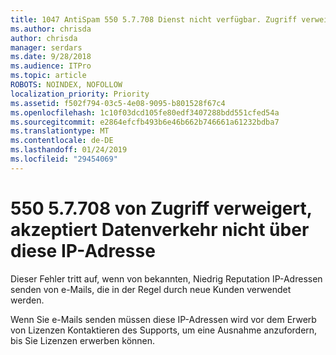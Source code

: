 ```yaml
---
title: 1047 AntiSpam 550 5.7.708 Dienst nicht verfügbar. Zugriff verweigert, Datenverkehr über diese IP-Adresse nicht akzeptiert.
ms.author: chrisda
author: chrisda
manager: serdars
ms.date: 9/28/2018
ms.audience: ITPro
ms.topic: article
ROBOTS: NOINDEX, NOFOLLOW
localization_priority: Priority
ms.assetid: f502f794-03c5-4e08-9095-b801528f67c4
ms.openlocfilehash: 1c10f03dcd105fe80edf3407288bdd551cfed54a
ms.sourcegitcommit: e2864efcfb493b6e46b662b746661a61232bdba7
ms.translationtype: MT
ms.contentlocale: de-DE
ms.lasthandoff: 01/24/2019
ms.locfileid: "29454069"
---
```

# <a name="550-57708-access-denied-traffic-not-accepted-from-this-ip"></a>550 5.7.708 von Zugriff verweigert, akzeptiert Datenverkehr nicht über diese IP-Adresse

Dieser Fehler tritt auf, wenn von bekannten, Niedrig Reputation IP-Adressen senden von e-Mails, die in der Regel durch neue Kunden verwendet werden.
  
Wenn Sie e-Mails senden müssen diese IP-Adressen wird vor dem Erwerb von Lizenzen Kontaktieren des Supports, um eine Ausnahme anzufordern, bis Sie Lizenzen erwerben können.
  


